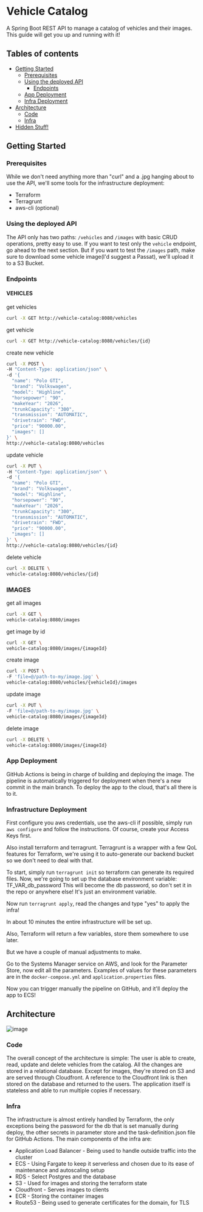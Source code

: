 # Vehicle Catalog

A Spring Boot REST API to manage a catalog of vehicles and their images.
This guide will get you up and running with it!

## Tables of contents
- [Getting Started](#getting-started)
  - [Prerequisites](#prerequisites) 
  - [Using the deployed API](#using-the-deployed-api)
    - [Endpoints](#endpoints)
  - [App Deployment](#app-deployment)
  - [Infra Deployment](#infrastructure-deployment)
- [Architecture](#architecture)
  - [Code](#code)
  - [Infra](#infra)
- [Hidden Stuff!](#hidden-stuff)

## Getting Started
### Prerequisites
While we don't need anything more than "curl" and a .jpg hanging about to use the API, we'll some tools
for the infrastructure deployment:

- Terraform
- Terragrunt
- aws-cli (optional)

### Using the deployed API
The API only has two paths: `/vehicles` and `/images` with basic CRUD operations, pretty easy to use.
If you want to test only the `vehicle` endpoint, go ahead to the next section. But if you want to test
the `/images` path, make sure to download some vehicle image(I'd suggest a Passat), we'll upload it to a S3 Bucket.

### Endpoints
#### VEHICLES
get vehicles
```bash
curl -X GET http://vehicle-catalog:8080/vehicles
```

get vehicle
```bash
curl -X GET http://vehicle-catalog:8080/vehicles/{id}
```

create new vehicle
```bash
curl -X POST \
-H "Content-Type: application/json" \
-d '{
  "name": "Polo GTI",
  "brand": "Volkswagen",
  "model": "Highline",
  "horsepower": "90",
  "makeYear": "2026",
  "trunkCapacity": "300",
  "transmission": "AUTOMATIC",
  "drivetrain": "FWD",
  "price": "90000.00",
  "images": []
}' \
http://vehicle-catalog:8080/vehicles
```

update vehicle
```bash
curl -X PUT \
-H "Content-Type: application/json" \
-d '{
  "name": "Polo GTI",
  "brand": "Volkswagen",
  "model": "Highline",
  "horsepower": "90",
  "makeYear": "2026",
  "trunkCapacity": "300",
  "transmission": "AUTOMATIC",
  "drivetrain": "FWD",
  "price": "90000.00",
  "images": []
}' \
http://vehicle-catalog:8080/vehicles/{id}
```

delete vehicle
```bash
curl -X DELETE \
vehicle-catalog:8080/vehicles/{id}
```

### IMAGES
get all images
```bash
curl -X GET \
vehicle-catalog:8080/images
```

get image by id
```bash
curl -X GET \
vehicle-catalog:8080/images/{imageId}
```

create image
```bash
curl -X POST \
-F 'file=@/path-to-my/image.jpg' \
vehicle-catalog:8080/vehicles/{vehicleId}/images
```

update image
```bash
curl -X PUT \
-F 'file=@/path-to-my/image.jpg' \
vehicle-catalog:8080/images/{imageId}
```

delete image
```bash
curl -X DELETE \
vehicle-catalog:8080/images/{imageId}
```


### App Deployment
GitHub Actions is being in charge of building and deploying the image.
The pipeline is automatically triggered for deployment when there's a new commit in the main branch.
To deploy the app to the cloud, that's all there is to it.

### Infrastructure Deployment
First configure you aws credentials, use the aws-cli if possible, simply run `aws configure` and
follow the instructions. Of course, create your Access Keys first.

Also install terraform and terragrunt. Terragrunt is a wrapper with a few QoL features for Terraform, we're
using it to auto-generate our backend bucket so we don't need to deal with that.

To start, simply run `terragrunt init` so terraform can generate its required files.
Now, we're going to set up the database environment variable: TF_VAR_db_password
This will become the db password, so don't set it in the repo or anywhere else! It's just an environment variable.

Now run `terragrunt apply`, read the changes and type "yes" to apply the infra!

In about 10 minutes the entire infrastructure will be set up.

Also, Terraform will return a few variables, store them somewhere to use later.

But we have a couple of manual adjustments to make.

Go to the Systems Manager service on AWS, and look for the Parameter Store, now edit all the parameters.
Examples of values for these parameters are in the `docker-compose.yml` and `application.properties` files.

Now you can trigger manually the pipeline on GitHub, and it'll deploy the app to ECS!

## Architecture
![image](./documentation/files/diagram.png)
### Code
The overall concept of the architecture is simple:
The user is able to create, read, update and delete vehicles from the catalog.
All the changes are stored in a relational database.
Except for images, they're stored on S3 and are served through Cloudfront.
A reference to the Cloudfront link is then stored on the database and returned to the users.
The application itself is stateless and able to run multiple copies if necessary.

### Infra
The infrastructure is almost entirely handled by Terraform, the only exceptions being the
password for the db that is set manually during deploy, the other secrets in parameter store
and the task-definition.json file for GitHub Actions.
The main components of the infra are:
- Application Load Balancer - Being used to handle outside traffic into the cluster
- ECS - Using Fargate to keep it serverless and chosen due to its ease of maintenance and autoscaling setup
- RDS - Select Postgres and the database
- S3 - Used for images and storing the terraform state
- Cloudfront - Serves images to clients 
- ECR - Storing the container images
- Route53 - Being used to generate certificates for the domain, for TLS
